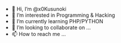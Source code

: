 - 👋 Hi, I’m @x0Kusunoki
- 👀 I’m interested in Programming & Hacking
- 🌱 I’m currently learning PHP/PYTHON
- 💞️ I’m looking to collaborate on ...
- 📫 How to reach me ...

<!---
x0Kusunoki/x0Kusunoki is a ✨ special ✨ repository because its `README.md` (this file) appears on your GitHub profile.
You can click the Preview link to take a look at your changes.
--->
